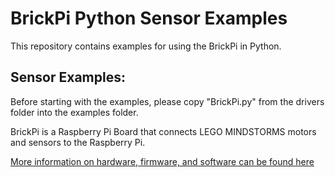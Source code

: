 # BrickPi Python Sensor Examples

This repository contains examples for using the BrickPi in Python.

## Sensor Examples: 
Before starting with the examples, please copy "BrickPi.py" from the drivers folder into the examples folder.

BrickPi is a Raspberry Pi Board that connects LEGO MINDSTORMS motors and sensors to the Raspberry Pi.

[More information on hardware, firmware, and software can be found here](http://www.dexterindustries.com/BrickPi)
